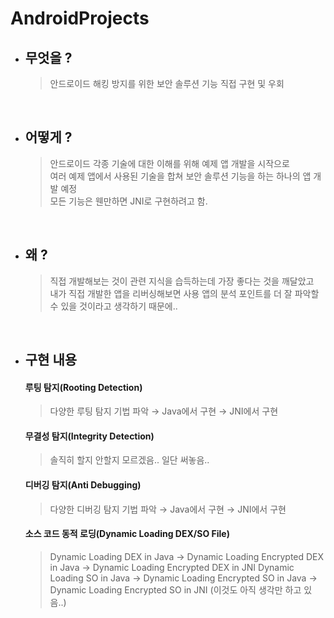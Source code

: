 # AndroidProjects

* ## 무엇을 ?
  > 안드로이드 해킹 방지를 위한 보안 솔루션 기능 직접 구현 및 우회

&nbsp;
* ## 어떻게 ?
  > 안드로이드 각종 기술에 대한 이해를 위해 예제 앱 개발을 시작으로  
  > 여러 예제 앱에서 사용된 기술을 합쳐 보안 솔루션 기능을 하는 하나의 앱 개발 예정  
  > 모든 기능은 웬만하면 JNI로 구현하려고 함.

&nbsp;
* ## 왜 ?
  > 직접 개발해보는 것이 관련 지식을 습득하는데 가장 좋다는 것을 깨달았고  
  > 내가 직접 개발한 앱을 리버싱해보면 사용 앱의 분석 포인트를 더 잘 파악할 수 있을 것이라고 생각하기 때문에..  

&nbsp;
* ## 구현 내용
  #### 루팅 탐지(Rooting Detection)  
  > 다양한 루팅 탐지 기법 파악 → Java에서 구현 → JNI에서 구현  
  > 
  #### 무결성 탐지(Integrity Detection)  
  > 솔직히 할지 안할지 모르겠음.. 일단 써놓음..  
  > 
  #### 디버깅 탐지(Anti Debugging)  
  > 다양한 디버깅 탐지 기법 파악 → Java에서 구현 → JNI에서 구현  
  >  
  #### 소스 코드 동적 로딩(Dynamic Loading DEX/SO File)  
  > Dynamic Loading DEX in Java → Dynamic Loading Encrypted DEX in Java → Dynamic Loading Encrypted DEX in JNI
  > Dynamic Loading SO in Java → Dynamic Loading Encrypted SO in Java → Dynamic Loading Encrypted SO in JNI (이것도 아직 생각만 하고 있음..)  
  

